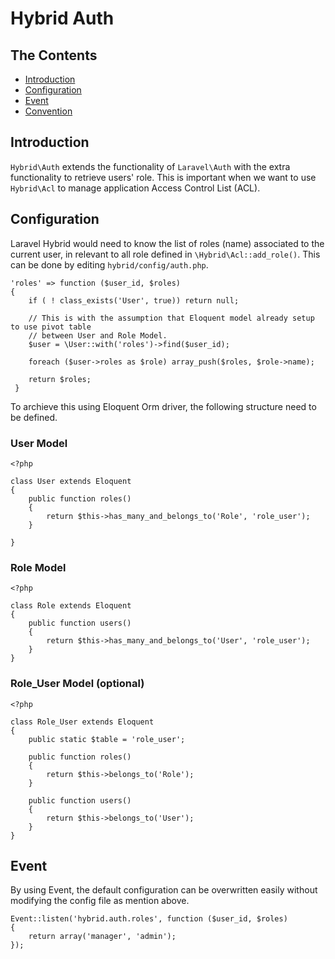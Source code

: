 # Hybrid Auth

## The Contents

- [Introduction](#introduction)
- [Configuration](#configuration)
- [Event](#event)
- [Convention](#convention)

<a name="introduction"></a>
## Introduction

`Hybrid\Auth` extends the functionality of `Laravel\Auth` with the extra functionality to retrieve users' role. This is important when we want to use `Hybrid\Acl` to manage application Access Control List (ACL).

<a name="configuration"></a>
## Configuration

Laravel Hybrid would need to know the list of roles (name) associated to the current user, in relevant to all role defined in `\Hybrid\Acl::add_role()`. This can be done by editing `hybrid/config/auth.php`.

    'roles' => function ($user_id, $roles)
	{
		if ( ! class_exists('User', true)) return null;
		
		// This is with the assumption that Eloquent model already setup to use pivot table
		// between User and Role Model.
		$user = \User::with('roles')->find($user_id);
		
		foreach ($user->roles as $role) array_push($roles, $role->name);

		return $roles;
	 }

To archieve this using Eloquent Orm driver, the following structure need to be defined.

### User Model

	<?php
	
	class User extends Eloquent 
	{
		public function roles()
		{
			return $this->has_many_and_belongs_to('Role', 'role_user');
		}
	
	}

### Role Model

	<?php

	class Role extends Eloquent 
	{
		public function users()
		{
			return $this->has_many_and_belongs_to('User', 'role_user');
		}
	}

### Role_User Model (optional)

	<?php

	class Role_User extends Eloquent
	{
		public static $table = 'role_user';

		public function roles()
		{
			return $this->belongs_to('Role');
		}

		public function users()
		{
			return $this->belongs_to('User');
		}
	}


<a name="event"></a>
## Event

By using Event, the default configuration can be overwritten easily without modifying the config file as mention above.

	Event::listen('hybrid.auth.roles', function ($user_id, $roles)
	{
		return array('manager', 'admin');
	});
